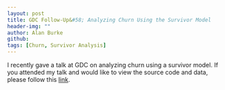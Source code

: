```yaml
---
layout: post
title: GDC Follow-Up&#58; Analyzing Churn Using the Survivor Model
header-img: ""
author: Alan Burke
github:
tags: [Churn, Survivor Analysis]
---
```


<!--excerpt.start-->
I recently gave a talk at GDC on analyzing churn using a survivor model.  If you attended my talk and would like to view the source code and data, please follow this [link](https://github.com/aburke99/gdc-analyzing-churn).
<!--excerpt.end-->